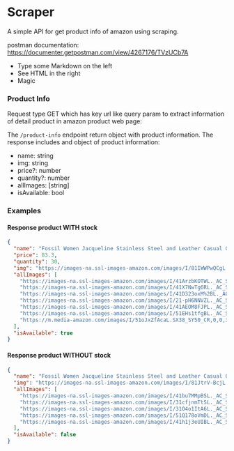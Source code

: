 # Scraper

A simple API for get product info of amazon using scraping.

  postman documentation: <https://documenter.getpostman.com/view/4267176/TVzUCb7A>

- Type some Markdown on the left
- See HTML in the right
- Magic

### Product Info

Request type GET which has key url like query param to extract information of detail product in amazon product web page:

The `/product-info` endpoint return object with product information.
The response includes and object of product information:

- name: string
- img: string
- price?: number
- quantity?: number
- allImages: [string]
- isAvailable: bool

### Examples

#### Response product WITH stock

```json
{
  "name": "Fossil Women Jacqueline Stainless Steel and Leather Casual Quartz Watch",
  "price": 83.3,
  "quantity": 30,
  "img": "https://images-na.ssl-images-amazon.com/images/I/81IWWPwQCgL._AC_UY500_.jpg",
  "allImages": [
    "https://images-na.ssl-images-amazon.com/images/I/41ArzbKOTWL._AC_SR38,50_.jpg",
    "https://images-na.ssl-images-amazon.com/images/I/41X7NwTg6RL._AC_SR38,50_.jpg",
    "https://images-na.ssl-images-amazon.com/images/I/41D323oxM%2BL._AC_SR38,50_.jpg",
    "https://images-na.ssl-images-amazon.com/images/I/21-pH6NNVZL._AC_SR38,50_.jpg",
    "https://images-na.ssl-images-amazon.com/images/I/41AEOM8FJPL._AC_SR38,50_.jpg",
    "https://images-na.ssl-images-amazon.com/images/I/51EHs1tfgBL._AC_SR38,50_.jpg",
    "https://m.media-amazon.com/images/I/51oJxZfAcaL.SX38_SY50_CR,0,0,38,50_PKmb-play-button-overlay-thumb_.jpg"
  ],
  "isAvailable": true
}
```

#### Response product WITHOUT stock

```json
{
  "name": "Fossil Women Jacqueline Stainless Steel and Leather Casual Quartz Watch",
  "img": "https://images-na.ssl-images-amazon.com/images/I/81JtrV-BcjL._AC_UX466_.jpg",
  "allImages": [
    "https://images-na.ssl-images-amazon.com/images/I/41bu7MMpBSL._AC_SR38,50_.jpg",
    "https://images-na.ssl-images-amazon.com/images/I/31cfjnmTtSL._AC_SR38,50_.jpg",
    "https://images-na.ssl-images-amazon.com/images/I/31O4o1ItA6L._AC_SR38,50_.jpg",
    "https://images-na.ssl-images-amazon.com/images/I/51Q178oVmDL._AC_SR38,50_.jpg",
    "https://images-na.ssl-images-amazon.com/images/I/41h1j3eUIBL._AC_SR38,50_.jpg"
  ],
  "isAvailable": false
}
```
